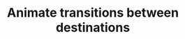 ---
layout: default
title: Animate transitions between destinations
grand_parent: App navigation
nav_order: 12
parent: Navigation component
---